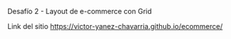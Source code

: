Desafío 2 - Layout de e-commerce con Grid

Link del sitio https://victor-yanez-chavarria.github.io/ecommerce/ 
